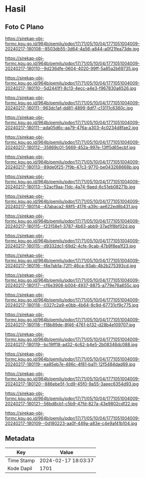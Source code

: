 # Hasil

## Foto C Plano

https://sirekap-obj-formc.kpu.go.id/964b/pemilu/pdpr/17/71/05/10/04/1771051004009-20240217-180108--8503db55-3d64-4a56-a844-a0f21fea73de.jpg

https://sirekap-obj-formc.kpu.go.id/964b/pemilu/pdpr/17/71/05/10/04/1771051004009-20240217-180110--9d236dfe-0604-4020-99ff-5a85a2b69735.jpg

https://sirekap-obj-formc.kpu.go.id/964b/pemilu/pdpr/17/71/05/10/04/1771051004009-20240217-180110--5d2441f1-8c13-4ecc-a4e3-f967830a6526.jpg

https://sirekap-obj-formc.kpu.go.id/964b/pemilu/pdpr/17/71/05/10/04/1771051004009-20240217-180111--963dc1af-dd81-4899-8df7-c13111c6360c.jpg

https://sirekap-obj-formc.kpu.go.id/964b/pemilu/pdpr/17/71/05/10/04/1771051004009-20240217-180111--ada05d6c-aa79-476a-a303-4c0234d8fae2.jpg

https://sirekap-obj-formc.kpu.go.id/964b/pemilu/pdpr/17/71/05/10/04/1771051004009-20240217-180112--35869c01-5669-452a-997e-13ff5d65ecbf.jpg

https://sirekap-obj-formc.kpu.go.id/964b/pemilu/pdpr/17/71/05/10/04/1771051004009-20240217-180113--89de0f25-7f9b-47c3-9770-be043268668b.jpg

https://sirekap-obj-formc.kpu.go.id/964b/pemilu/pdpr/17/71/05/10/04/1771051004009-20240217-180113--52acf9aa-11dc-4a74-9aed-6c51eb08271b.jpg

https://sirekap-obj-formc.kpu.go.id/964b/pemilu/pdpr/17/71/05/10/04/1771051004009-20240217-180114--47abaca2-88f5-4176-a39c-ae622ed8b431.jpg

https://sirekap-obj-formc.kpu.go.id/964b/pemilu/pdpr/17/71/05/10/04/1771051004009-20240217-180115--f23158e1-3787-4b63-abb9-37ad1f8bf02d.jpg

https://sirekap-obj-formc.kpu.go.id/964b/pemilu/pdpr/17/71/05/10/04/1771051004009-20240217-180115--d9332dc1-69d2-4cfe-9cab-47b9f8ea1f23.jpg

https://sirekap-obj-formc.kpu.go.id/964b/pemilu/pdpr/17/71/05/10/04/1771051004009-20240217-180116--f4e7ab1a-72f1-46ca-93ab-4b2b275393cd.jpg

https://sirekap-obj-formc.kpu.go.id/964b/pemilu/pdpr/17/71/05/10/04/1771051004009-20240217-180117--cf6e3908-b004-4937-8875-a779e76a655c.jpg

https://sirekap-obj-formc.kpu.go.id/964b/pemilu/pdpr/17/71/05/10/04/1771051004009-20240217-180118--0327c2a9-e0bb-4b64-8c9d-67731cf9c775.jpg

https://sirekap-obj-formc.kpu.go.id/964b/pemilu/pdpr/17/71/05/10/04/1771051004009-20240217-180118--f18b89de-8f46-4761-b132-d28b4e109707.jpg

https://sirekap-obj-formc.kpu.go.id/964b/pemilu/pdpr/17/71/05/10/04/1771051004009-20240217-180119--bc19ff18-ad32-4c62-b4e5-2b08346dc088.jpg

https://sirekap-obj-formc.kpu.go.id/964b/pemilu/pdpr/17/71/05/10/04/1771051004009-20240217-180119--ea85eb7e-486c-4f81-ba11-12f5484dad69.jpg

https://sirekap-obj-formc.kpu.go.id/964b/pemilu/pdpr/17/71/05/10/04/1771051004009-20240217-180120--886ebe5f-1cd9-45f0-9a55-3aeec6354d93.jpg

https://sirekap-obj-formc.kpu.go.id/964b/pemilu/pdpr/17/71/05/10/04/1771051004009-20240217-180121--56bd8cb1-c5b9-47fd-827a-43e9802cdf22.jpg

https://sirekap-obj-formc.kpu.go.id/964b/pemilu/pdpr/17/71/05/10/04/1771051004009-20240217-180109--0d180223-aa0f-449a-a83e-c4e9af41b104.jpg


## Metadata

| Key        | Value               |
| ---------- | ------------------- |
| Time Stamp | 2024-02-17 18:03:37 |
| Kode Dapil | 1701                |



